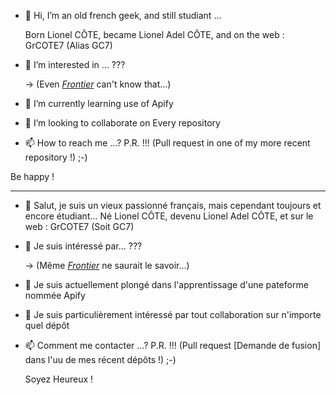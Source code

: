 - 👋 Hi, I’m an old french geek, and still studiant ...
  
  Born Lionel CÔTE, became Lionel Adel CÔTE, and on the web : GrCOTE7 (Alias GC7)
- 👀 I’m interested in ... ???
  
  → (Even [*Frontier*](https://www.silicon.fr/supercalculateurs-10-systemes-puissants-465864.html) can't know that...)
- 🌱 I’m currently learning use of Apify
- 💞️ I’m looking to collaborate on Every repository
- 📫 How to reach me ...? P.R. !!! (Pull request in one of my more recent repository !) ;-)

Be happy !

---
- 👋  Salut, je suis un vieux passionné français, mais cependant toujours et encore étudiant...
  Né Lionel CÔTE, devenu Lionel Adel CÔTE, et sur le web : GrCOTE7 (Soit GC7)
- 👀 Je suis intéressé par... ???

   → (Même [*Frontier*](https://www.silicon.fr/supercalculateurs-10-systemes-puissants-465864.html) ne saurait le savoir...)
- 🌱 Je suis actuellement plongé dans l'apprentissage d'une pateforme nommée Apify
- 💞️ Je suis particulièrement intéressé par tout collaboration sur n'importe quel dépôt
- 📫 Comment me contacter ...? P.R. !!! (Pull request [Demande de fusion] dans l'uu de mes récent dépôts !) ;-)

  Soyez Heureux !

<!---
GrCOTE7/GrCOTE7 is a ✨ special ✨ repository because its `README.md` (this file) appears on your GitHub profile.
You can click the Preview link to take a look at your changes.
--->
